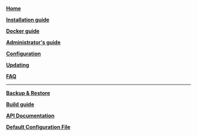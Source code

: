 **[Home](home)**

**[Installation guide](Installation-guide)**

**[Docker guide](Docker-guide)**

**[Administrator's guide](Administrator's-guide)**

**[Configuration](Configuration)**

**[Updating](Updating)**

**[FAQ](FAQ)**

***

**[Backup & Restore](Backup-&-Restore)**

**[Build guide](Build-Guide)**

**[API Documentation](API-documentation)**

**[Default Configuration File](Default-configuration)**
